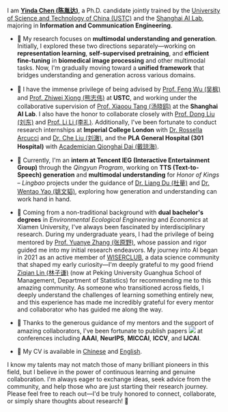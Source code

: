 <br>

I am [**Yinda Chen (陈胤达)**](https://ydchen0806.github.io/), a Ph.D. candidate jointly trained by the [University of Science and Technology of China (USTC)](https://sist.ustc.edu.cn/main.htm) and the [Shanghai AI Lab](https://www.shlab.org.cn/), majoring in **Information and Communication Engineering**.

- 👀 My research focuses on **multimodal understanding and generation**. Initially, I explored these two directions separately—working on **representation learning**, **self-supervised pretraining**, and **efficient fine-tuning** in **biomedical image processing** and other multimodal tasks. Now, I'm gradually moving toward a **unified framework** that bridges understanding and generation across various domains.

- 🧭 I have the immense privilege of being advised by [Prof. Feng Wu (吴枫)](https://scholar.google.com/citations?user=5bInRDEAAAAJ&hl=en) and [Prof. Zhiwei Xiong (熊志伟)](https://scholar.google.com/citations?user=Snl0HPEAAAAJ&hl=en) at **USTC**, and working under the collaborative supervision of [Prof. Xiaoou Tang (汤晓鸥)](https://scholar.google.com/citations?user=qpBtpGsAAAAJ&hl=en) at the **Shanghai AI Lab**. I also have the honor to collaborate closely with [Prof. Dong Liu (刘东)](https://scholar.google.com/citations?user=lOWByxoAAAAJ&hl=en) and [Prof. Li Li (李礼)](https://scholar.google.com/citations?user=dEm6VKAAAAAJ&hl=en). Additionally, I've been fortunate to conduct research internships at **Imperial College London** with [Dr. Rossella Arcucci](https://scholar.google.com/citations?user=oxy2ZQoAAAAJ&hl=en) and [Dr. Che Liu (刘澈)](https://scholar.google.com/citations?user=HED_458AAAAJ&hl=en&oi=sra), and the **PLA General Hospital (301 Hospital)** with [Academician Qionghai Dai (戴琼海)](https://scholar.google.com/citations?user=CHAajY4AAAAJ&hl=en).

- 🌱 Currently, I'm an **intern at Tencent IEG (Interactive Entertainment Group)** through the *Qingyun Program*, working on **TTS (Text-to-Speech) generation** and **multimodal understanding** for *Honor of Kings – Lingbao* projects under the guidance of [Dr. Liang Du (杜量)](https://scholar.google.com/citations?user=oxNIbCUAAAAJ&hl=en&oi=ao) and [Dr. Wentao Yao (姚文韬)](https://scholar.google.com/citations?hl=en&user=ibNed18AAAAJ), exploring how generation and understanding can work hand in hand.

- 💞️ Coming from a non-traditional background with **dual bachelor's degrees** in *Environmental Ecological Engineering* and *Economics* at Xiamen University, I've always been fascinated by interdisciplinary research. During my undergraduate years, I had the privilege of being mentored by [Prof. Yuanye Zhang (张原野)](https://scholar.google.com/citations?user=l1GMXf4AAAAJ&hl=en&oi=ao), whose passion and rigor guided me into my initial research endeavors. My journey into AI began in 2021 as an active member of [WISERCLUB](https://github.com/wise-r), a data science community that shaped my early curiosity—I'm deeply grateful to my good friend [Ziqian Lin (林子谦)](https://scholar.google.com/citations?user=72n5vvcAAAAJ&hl=en&oi=ao) (now at Peking University Guanghua School of Management, Department of Statistics) for recommending me to this amazing community. As someone who transitioned across fields, I deeply understand the challenges of learning something entirely new, and this experience has made me incredibly grateful for every mentor and collaborator who has guided me along the way.

- 📝 Thanks to the generous guidance of my mentors and the support of amazing collaborators, I've been fortunate to publish papers <a href='https://scholar.google.com/citations?user=hCvlj5cAAAAJ&hl=en'><img src="https://img.shields.io/badge/citations-360+-blue?logo=google-scholar&logoColor=white"></a> at conferences including **AAAI**, **NeurIPS**, **MICCAI**, **ICCV**, and **IJCAI**. 

- 📄 My CV is available in [Chinese](/docs/cyd_resume_CN.pdf) and [English](/docs/CYD_resume_EN.pdf).

I know my talents may not match those of many brilliant pioneers in this field, but I believe in the power of continuous learning and genuine collaboration. I'm always eager to exchange ideas, seek advice from the community, and help those who are just starting their research journey. Please feel free to reach out—I'd be truly honored to connect, collaborate, or simply share thoughts about research! 🌟